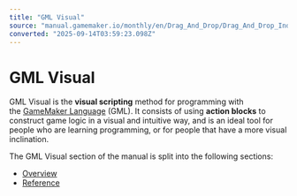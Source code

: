 ```yaml
---
title: "GML Visual"
source: "manual.gamemaker.io/monthly/en/Drag_And_Drop/Drag_And_Drop_Index.htm"
converted: "2025-09-14T03:59:23.098Z"
---
```


# GML Visual

GML Visual is the **visual scripting** method for programming with the [GameMaker Language](../GameMaker_Language/GameMaker_Language_Index.md) (GML). It consists of using **action blocks** to construct game logic in a visual and intuitive way, and is an ideal tool for people who are learning programming, or for people that have a more visual inclination.

The GML Visual section of the manual is split into the following sections:

-   [Overview](Drag_And_Drop_Overview/DnD_Overview.md)
-   [Reference](Drag_And_Drop_Reference/DnD_Reference.md)